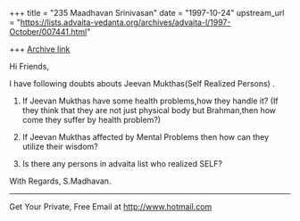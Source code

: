 +++
title = "235 Maadhavan Srinivasan"
date = "1997-10-24"
upstream_url = "https://lists.advaita-vedanta.org/archives/advaita-l/1997-October/007441.html"

+++
[Archive link](https://lists.advaita-vedanta.org/archives/advaita-l/1997-October/007441.html)

Hi Friends,

I have following doubts abouts Jeevan Mukthas(Self Realized Persons) .

 1. If Jeevan Mukthas have some health problems,how they handle it?
    (If they think that they are not just physical body but
Brahman,then how come they suffer by health problem?)

 2. If Jeevan Mukthas affected by Mental Problems then how can they
utilize their wisdom?

 3. Is there any persons in advaita list who realized SELF?

With Regards,
S.Madhavan.





______________________________________________________
Get Your Private, Free Email at http://www.hotmail.com

